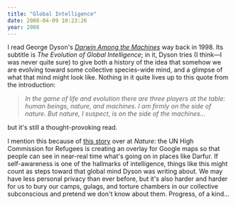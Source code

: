 ```yaml
---
title: "Global Intelligence"
date: 2008-04-09 10:23:26
year: 2008
---
```

I read George Dyson's <a href="http://www.amazon.com/Darwin-Among-Machines-Evolution-Intelligence/dp/0738200301"><em>Darwin Among the Machines</em></a> way back in 1998. Its subtitle is <em>The Evolution of Global Intelligence</em>; in it, Dyson tries (I think—I was never quite sure) to give both a history of the idea that somehow we are evolving toward some collective species-wide mind, and a glimpse of what that mind might look like.  Nothing in it quite lives up to this quote from the introduction:
<blockquote><em>In the game of life and evolution there are three  players at the table: human beings, nature, and machines. I am  firmly on the side of nature. But nature, I suspect, is on the  side of the machines...</em></blockquote>
but it's still a thought-provoking read.

I mention this because of <a href="http://blogs.nature.com/news/thegreatbeyond/2008/04/un_enlists_google_in_refugee_w.html">this story</a> over at <em>Nature</em>: the UN High Commission for Refugees is creating an overlay for Google maps so that people can see in near-real time what's going on in places like Darfur.  If self-awareness is one of the hallmarks of intelligence, things like this might count as steps toward that global mind Dyson was writing about.  We may have less personal privacy than ever before, but it's also harder and harder for us to bury our camps, gulags, and torture chambers in our collective subconscious and pretend we don't know about them.  Progress, of a kind...
